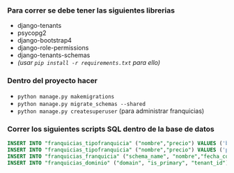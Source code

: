 ### Para correr se debe tener las siguientes librerias
- django-tenants
- psycopg2
- django-bootstrap4
- django-role-permissions
- django-tenants-schemas
- *(usar `pip install -r requirements.txt` para ello)*

### Dentro del proyecto hacer
- `python manage.py makemigrations`
- `python manage.py migrate_schemas --shared`
- `python manage.py createsuperuser` (para administrar franquicias)

### Correr los siguientes scripts SQL dentro de la base de datos
```SQL
INSERT INTO "franquicias_tipofranquicia" ("nombre","precio") VALUES ('basico',79);
INSERT INTO "franquicias_tipofranquicia" ("nombre","precio") VALUES ('premium',135);
INSERT INTO "franquicias_franquicia" ("schema_name", "nombre","fecha_corte","tipo_id") VALUES ('public', 'public',CURRENT_DATE,1);
INSERT INTO "franquicias_dominio" ("domain", "is_primary", "tenant_id") VALUES ('localhost', true, 1);
```
